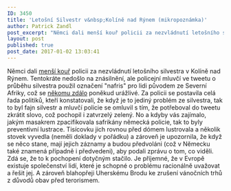 ```yaml
---
ID: 3450
title: 'Letošní Silvestr v&nbsp;Kolíně nad Rýnem (mikropoznámka)'
author: Patrick Zandl
post_excerpt: "Němci dali menší kouř policii za nezvládnutí letošního silvestra v Kolíně nad Rýnem."
layout: post
published: true
post_date: 2017-01-02 13:03:41
---
```

Němci dali <a href="http://www.sueddeutsche.de/panorama/silvesternacht-in-koeln-gruene-kritisieren-vorgehen-der-koelner-polizei-an-silvester-1.3317678">menší kouř</a> policii za nezvládnutí letošního silvestra v Kolíně nad Rýnem. Tentokráte nedošlo na znásilnění, ale policejní mluvčí ve tweetu o  průběhu silvestra použil označení "nafris" pro lidi původem ze Severní Afriky, což se <a href="http://www.sueddeutsche.de/politik/leserdiskussion-silvester-in-koeln-hat-die-polizei-richtig-gehandelt-1.3317716">někomu zdálo</a> poněkud urážlivé.  Za policii se postavila celá řada politiků, kteří konstatovali, že když je to jediný problém ze silvestra, tak to byl fajn silvestr a mluvčí policie se omluvil s tím, že potřeboval do tweetu zkrátit slovo, což pochopil i zatvrzelý zelený. No a kdyby vás zajímalo, jakým masakrem zpacifikovala safrikány německá policie, tak to byly preventivní lustrace. Tisícovku jich rovnou před dómem lustrovala a několik stovek vyvedla (neměli doklady v pořádku) a zároveň je upozornila, že když se něco stane, mají jejich záznamy a budou předvoláni (což v Německu také znamená případně i předvedeni), aby podali zprávu o tom, co viděli. Zdá se, že to k pochopení dotyčným stačilo. Je příjemné, že v Evropě existuje společenství lidí, které je schopné o problému racionálně uvažovat a řešit jej. A zároveň blahopřeji Uherskému Brodu ke zrušení vánočních trhů z důvodů obav před terorismem.